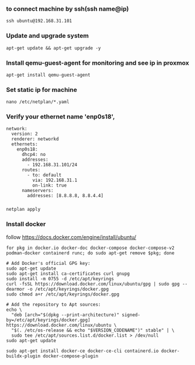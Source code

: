 ### to connect machine by ssh(ssh name@ip)
```
ssh ubuntu@192.168.31.101
```

### Update and upgrade system
```
apt-get update && apt-get upgrade -y
```

### Install qemu-guest-agent for monitoring and see ip in proxmox
```
apt-get install qemu-guest-agent
```

### Set static ip for machine
```
nano /etc/netplan/*.yaml
```

### Verify your ethernet name 'enp0s18', 
```
network:
  version: 2
  renderer: networkd
  ethernets:
    enp0s18:
      dhcp4: no
      addresses:
        - 192.168.31.101/24
      routes:
        - to: default
          via: 192.168.31.1
          on-link: true
      nameservers:
        addresses: [8.8.8.8, 8.8.4.4]
```

###
```
netplan apply
```

### Install docker 
follow https://docs.docker.com/engine/install/ubuntu/

```
for pkg in docker.io docker-doc docker-compose docker-compose-v2 podman-docker containerd runc; do sudo apt-get remove $pkg; done
```

```
# Add Docker's official GPG key:
sudo apt-get update
sudo apt-get install ca-certificates curl gnupg
sudo install -m 0755 -d /etc/apt/keyrings
curl -fsSL https://download.docker.com/linux/ubuntu/gpg | sudo gpg --dearmor -o /etc/apt/keyrings/docker.gpg
sudo chmod a+r /etc/apt/keyrings/docker.gpg

# Add the repository to Apt sources:
echo \
  "deb [arch="$(dpkg --print-architecture)" signed-by=/etc/apt/keyrings/docker.gpg] https://download.docker.com/linux/ubuntu \
  "$(. /etc/os-release && echo "$VERSION_CODENAME")" stable" | \
  sudo tee /etc/apt/sources.list.d/docker.list > /dev/null
sudo apt-get update
```

```
sudo apt-get install docker-ce docker-ce-cli containerd.io docker-buildx-plugin docker-compose-plugin
```